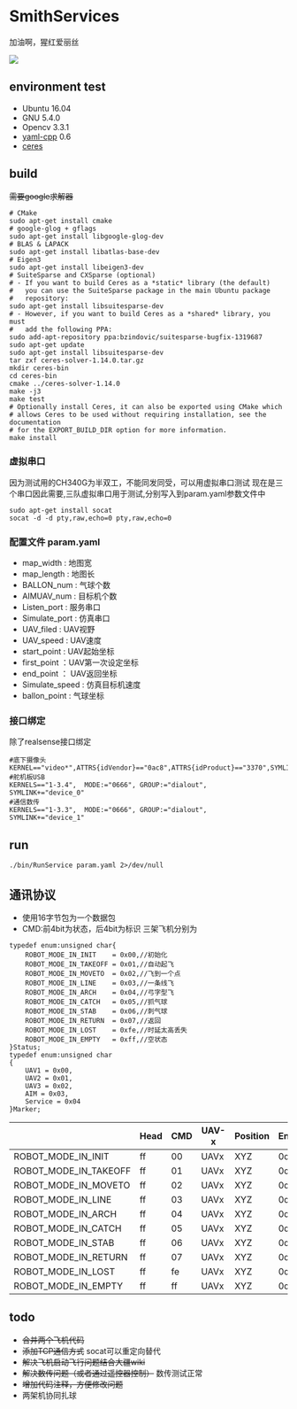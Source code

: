 # SmithServices
加油啊，猩红爱丽丝

<img src="doc/maj86-jvk9u.gif">

## environment test
- Ubuntu 16.04
- GNU 5.4.0
- Opencv 3.3.1
- [yaml-cpp](https://github.com/jbeder/yaml-cpp) 0.6
- [ceres](http://ceres-solver.org/installation.html)

## build
~~需要google求解器~~
```shell
# CMake
sudo apt-get install cmake
# google-glog + gflags
sudo apt-get install libgoogle-glog-dev
# BLAS & LAPACK
sudo apt-get install libatlas-base-dev
# Eigen3
sudo apt-get install libeigen3-dev
# SuiteSparse and CXSparse (optional)
# - If you want to build Ceres as a *static* library (the default)
#   you can use the SuiteSparse package in the main Ubuntu package
#   repository:
sudo apt-get install libsuitesparse-dev
# - However, if you want to build Ceres as a *shared* library, you must
#   add the following PPA:
sudo add-apt-repository ppa:bzindovic/suitesparse-bugfix-1319687
sudo apt-get update
sudo apt-get install libsuitesparse-dev
tar zxf ceres-solver-1.14.0.tar.gz
mkdir ceres-bin
cd ceres-bin
cmake ../ceres-solver-1.14.0
make -j3
make test
# Optionally install Ceres, it can also be exported using CMake which
# allows Ceres to be used without requiring installation, see the documentation
# for the EXPORT_BUILD_DIR option for more information.
make install
```

### 虚拟串口
因为测试用的CH340G为半双工，不能同发同受，可以用虚拟串口测试
现在是三个串口因此需要,三队虚拟串口用于测试,分别写入到param.yaml参数文件中
```shell
sudo apt-get install socat
socat -d -d pty,raw,echo=0 pty,raw,echo=0

```
### 配置文件 param.yaml
- map_width : 地图宽
- map_length : 地图长
- BALLON_num : 气球个数 
- AIMUAV_num : 目标机个数
- Listen_port : 服务串口
- Simulate_port : 仿真串口
- UAV_filed : UAV视野
- UAV_speed : UAV速度
- start_point : UAV起始坐标
- first_point ：UAV第一次设定坐标
- end_point ： UAV返回坐标
- Simulate_speed : 仿真目标机速度
- ballon_point : 气球坐标

### 接口绑定
除了realsense接口绑定
```shell
#底下摄像头                                                      
KERNEL=="video*",ATTRS{idVendor}=="0ac8",ATTRS{idProduct}=="3370",SYMLINK+="vid"
#舵机板USB                                               
KERNELS=="1-3.4",  MODE:="0666", GROUP:="dialout",  SYMLINK+="device_0"         
#通信数传                                                     
KERNELS=="1-3.3",  MODE:="0666", GROUP:="dialout",  SYMLINK+="device_1" 
```

## run

```shell
./bin/RunService param.yaml 2>/dev/null
```
## 通讯协议
- 使用16字节包为一个数据包
- CMD:前4bit为状态，后4bit为标识 三架飞机分别为 

```
typedef enum:unsigned char{
	ROBOT_MODE_IN_INIT    = 0x00,//初始化
	ROBOT_MODE_IN_TAKEOFF = 0x01,//自动起飞
	ROBOT_MODE_IN_MOVETO  = 0x02,//飞到一个点
	ROBOT_MODE_IN_LINE    = 0x03,//一条线飞
	ROBOT_MODE_IN_ARCH    = 0x04,//弓字型飞
	ROBOT_MODE_IN_CATCH   = 0x05,//抓气球
	ROBOT_MODE_IN_STAB    = 0x06,//刺气球
	ROBOT_MODE_IN_RETURN  = 0x07,//返回
	ROBOT_MODE_IN_LOST    = 0xfe,//时延太高丢失
	ROBOT_MODE_IN_EMPTY   = 0xff,//空状态	
}Status;
typedef enum:unsigned char
{
	UAV1 = 0x00,
	UAV2 = 0x01,
	UAV3 = 0x02,
	AIM = 0x03,
	Service = 0x04
}Marker;
```
| |Head|CMD|UAV-x|Position|End|
| --- | --- | --- | --- | --- | --- |
|ROBOT_MODE_IN_INIT | ff |00|UAVx|XYZ| 0d |
|ROBOT_MODE_IN_TAKEOFF | ff |01|UAVx|XYZ| 0d |
|ROBOT_MODE_IN_MOVETO | ff |02|UAVx|XYZ| 0d |
|ROBOT_MODE_IN_LINE | ff |03|UAVx|XYZ| 0d |
|ROBOT_MODE_IN_ARCH | ff |04|UAVx|XYZ| 0d |
|ROBOT_MODE_IN_CATCH | ff |05|UAVx|XYZ| 0d |
|ROBOT_MODE_IN_STAB | ff |06|UAVx|XYZ| 0d |
|ROBOT_MODE_IN_RETURN | ff |07|UAVx|XYZ| 0d |
|ROBOT_MODE_IN_LOST | ff |fe|UAVx|XYZ| 0d |
|ROBOT_MODE_IN_EMPTY | ff |ff|UAVx|XYZ| 0d |

## todo
- ~~合并两个飞机代码~~
- ~~添加TCP通信方式~~ socat可以重定向替代
- ~~解决飞机启动飞行问题结合大疆wiki~~
- ~~解决数传问题（或者通过遥控器控制）~~ 数传测试正常
- ~~增加代码注释，方便修改问题~~
- 两架机协同扎球

